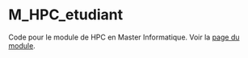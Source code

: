 # M_HPC_etudiant

Code pour le module de HPC en Master Informatique. Voir la
[page du module](http://www-lisic.univ-littoral.fr/~dehos/build/html/HPC/).



